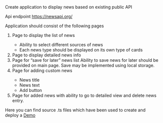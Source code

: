 Create application to display news based on existing public API

Api endpoint <a href="https://newsapi.org">https://newsapi.org/</a>

Application should consist of the following pages

<ol>
  <li>Page to display the list of news</li>
    <ul>
      <li>Ability to select different sources of news</li>
      <li>Each news type should be displayed on its own type of cards</li>
    </ul>
  <li>Page to display detailed news info</li>
  <li>Page for “save for later” news list Ability to save news for later should be provided on main page.
  Save may be implemented using local storage.</li>
  <li>Page for adding custom news</li>
    <ul>
      <li>News title</li>
      <li>News text</li>
      <li>Add button</li>
    </ul>
  <li>Page for added news with ability to go to detailed view and delete news entry.</li>
</ol>

Here you can find source .ts files which have been used to create and deploy a <a target="_blank" href="https://inlighter.github.io/Portfolio/Demo/">Demo</a>



